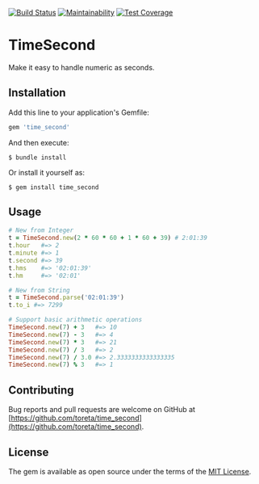 [![Build Status](https://travis-ci.com/toreta/time_second.svg?branch=master)](https://travis-ci.com/toreta/time_second)
[![Maintainability](https://api.codeclimate.com/v1/badges/73a1cfd234b42457bc79/maintainability)](https://codeclimate.com/github/toreta/time_second/maintainability)
[![Test Coverage](https://api.codeclimate.com/v1/badges/73a1cfd234b42457bc79/test_coverage)](https://codeclimate.com/github/toreta/time_second/test_coverage)

# TimeSecond

Make it easy to handle numeric as seconds.

## Installation

Add this line to your application's Gemfile:

```ruby
gem 'time_second'
```

And then execute:

    $ bundle install

Or install it yourself as:

    $ gem install time_second

## Usage


``` ruby
# New from Integer
t = TimeSecond.new(2 * 60 * 60 + 1 * 60 + 39) # 2:01:39
t.hour   #=> 2
t.minute #=> 1
t.second #=> 39
t.hms    #=> '02:01:39'
t.hm     #=> '02:01'

# New from String
t = TimeSecond.parse('02:01:39')
t.to_i #=> 7299

# Support basic arithmetic operations
TimeSecond.new(7) + 3   #=> 10
TimeSecond.new(7) - 3   #=> 4
TimeSecond.new(7) * 3   #=> 21
TimeSecond.new(7) / 3   #=> 2
TimeSecond.new(7) / 3.0 #=> 2.3333333333333335
TimeSecond.new(7) % 3   #=> 1
```

## Contributing

Bug reports and pull requests are welcome on GitHub at [https://github.com/toreta/time_second](https://github.com/toreta/time_second).

## License

The gem is available as open source under the terms of the [MIT License](https://opensource.org/licenses/MIT).
